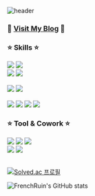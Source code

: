 

![header](https://capsule-render.vercel.app/api?type=transparent&fontColor=703ee5&text=Lee+Jae+Chan&height=150&fontSize=60&desc=Developer&descAlignY=75&descAlign=60)



### 👀 [Visit My Blog](https://frenchruin.tistory.com/) 👀 

### :star: Skills :star: 
<div>
  

<img src="https://img.shields.io/badge/Java-2C2255?style=flat&logo=eclipseide&logoColor=white"/> 
<img src="https://img.shields.io/badge/Spring-6DB33F?style=flat&logo=Spring&logoColor=white"/> 
<br>
<img src="https://img.shields.io/badge/Python-3776AB?style=flat&logo=Python&logoColor=white"/> 
<img src="https://img.shields.io/badge/FastAPI-009688?style=flat&logo=FastAPI&logoColor=white"/> 
<br>
<br>
<img src="https://img.shields.io/badge/Oracle SQL-F80000?style=flat&logo=oracle&logoColor=white"/>
<img src="https://img.shields.io/badge/MySQL-4479A1?style=flat&logo=MySQL&logoColor=white"/>
<br>
<br>
<img src="https://img.shields.io/badge/HTML5-E34F26?style=flat&logo=HTML5&logoColor=white"/> 
<img src="https://img.shields.io/badge/CSS3-1572B6?style=flat&logo=CSS3&logoColor=white"/> 
<img src="https://img.shields.io/badge/JS-F7DF1E?style=flat&logo=JavaScript&logoColor=black"/> 
<img src="https://img.shields.io/badge/JQUERY-0769AD?style=flat&logo=jQuery&logoColor=whithe"/> 
<br>


### :star: Tool & Cowork :star:
<img src="https://img.shields.io/badge/Intelli J-000000?style=flat&logo=IntelliJ IDEA&logoColor=white"/>
<img src="https://img.shields.io/badge/PyCharm-000000?style=flat&logo=PyCharm&logoColor=white"/>
<img src="https://img.shields.io/badge/VSCODE-007ACC?style=flat&logo=Visual Studio Code&logoColor=white"/> 
<br>
<img src="https://img.shields.io/badge/Git-F05032?style=flat&logo=Git&logoColor=white"/>
<img src="https://img.shields.io/badge/Slack-4A154B?style=flat&logo=Slack&logoColor=white"/>
<br>
<br>
</div>

[![Solved.ac
프로필](http://mazassumnida.wtf/api/v2/generate_badge?boj=toxic023)](https://solved.ac/toxic023)

![FrenchRuin's GitHub stats](https://github-readme-stats.vercel.app/api?username=FrenchRuin&show_icons=true&theme=apprentice)










